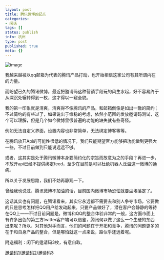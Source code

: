 ```yaml
---
layout: post
title: 腾讯微博的起点
categories:
- 闲话
tags: []
status: publish
info: 杭州
type: post
published: true
meta: {}
---
```

![image](http://i340.photobucket.com/albums/o350/claudxiao/screen-1.png)

我越来越被以qq邮箱为代表的腾讯产品打动，也开始相信这家公司有其所谓内在的力量。

而盼望已久的腾讯微博，最近把邀请码这种营销手段玩的风生水起，好不容易终于从深沉处辗转得到一枚，这才得以一窥全貌。

我的第一印象就是清爽，清爽得不像腾讯的产品，和邮箱倒像是如出一辙的简约；不过简约的有些过了，如果说出于维稳的考虑，依然小范围的发放邀请码测试，这个可以理解，但是几个如今微博里很普遍的功能的缺失就有些奇怪。

例如无法自定义界面，设置内容也非常简单，无法绑定博客等等。

在腾讯放开Api的可能性很低的情况下，我们只能期望官方能够把功能做到更强大一些，不过目前做到只能说远远不够。

或者，这其实是处于腾讯微博本身要简约化的宗旨而故意为之的手段？再进一步，不放开api已经不提供绑定feed，至少在目前是可以杜绝机器人泛滥这一微博的通病。

所以关于发展思路，我们不妨再静观一下。

曾经我也说过，腾讯微博不加油的话，目前国内微博市场恐怕就要尘埃落定了。

这话其实也有问题，在腾讯看来，其实它永远都不需要去和别人争夺市场，它要做的只是思考怎样把QQ用户给发动起来，只要产品做好了，潜在客户会静静的等待在QQ上——不过目前问题是，微博和QQ的整合体验非常的一般，这方面市面上有许多出色的第三方twitter客户端可以借鉴，腾讯何以做了这么一个生硬的东西出来呢？所以，对其他对手而言，他们的问题在于开拓和竞争，腾讯的问题更多的在于和自身产品的整合，但是哪怕就这一点来说，路似乎还远着呢。

附送福利：闲下的邀请码3枚，有意自取。

[邀请码1](http://t.qq.com/invite/0903ead589989dce1c8f)/[邀请码2](http://t.qq.com/invite/eca0dbe713272f8d3e67)/<span style="text-decoration: line-through">邀请码3</span>

